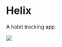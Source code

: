# Helix
A habit tracking app.

![](https://raw.githubusercontent.com/raymestalez/helix/master/assets/screenshots/2017-11-13-getting-started.png)

